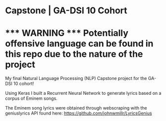 # Capstone | GA-DSI 10 Cohort
# *** WARNING *** Potentially offensive language can be found in this repo due to the nature of the project
My final Natural Language Processing (NLP) Capstone project for the GA-DSI 10 cohort!

Using Keras I built a Recurrent Neural Network to generate lyrics based on a corpus of Eminem songs.

The Eminem song lyrics were obtained through webscraping with the geniuslyrics API found here: https://github.com/johnwmillr/LyricsGenius


